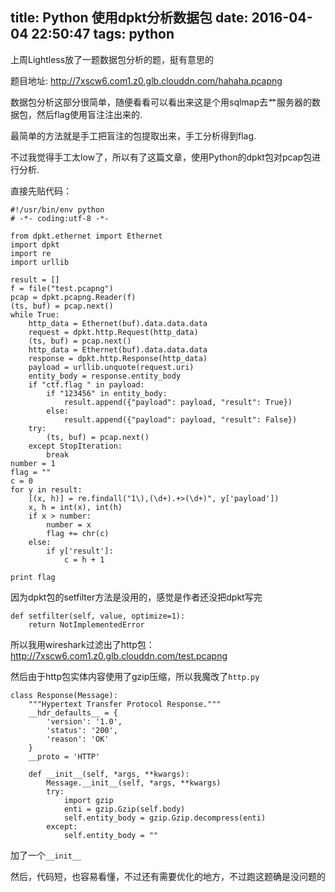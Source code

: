 title: Python 使用dpkt分析数据包
date: 2016-04-04 22:50:47
tags: python
---
上周Lightless放了一题数据包分析的题，挺有意思的

<!--more-->

题目地址: <http://7xscw6.com1.z0.glb.clouddn.com/hahaha.pcapng>

数据包分析这部分很简单，随便看看可以看出来这是个用sqlmap去艹服务器的数据包，然后flag使用盲注注出来的.

最简单的方法就是手工把盲注的包提取出来，手工分析得到flag.

不过我觉得手工太low了，所以有了这篇文章，使用Python的dpkt包对pcap包进行分析.

直接先贴代码：
```
#!/usr/bin/env python
# -*- coding:utf-8 -*-

from dpkt.ethernet import Ethernet
import dpkt
import re
import urllib

result = []
f = file("test.pcapng")
pcap = dpkt.pcapng.Reader(f)
(ts, buf) = pcap.next()
while True:
    http_data = Ethernet(buf).data.data.data
    request = dpkt.http.Request(http_data)
    (ts, buf) = pcap.next()
    http_data = Ethernet(buf).data.data.data
    response = dpkt.http.Response(http_data)
    payload = urllib.unquote(request.uri)
    entity_body = response.entity_body
    if "ctf.flag " in payload:
        if "123456" in entity_body:
            result.append({"payload": payload, "result": True})
        else:
            result.append({"payload": payload, "result": False})
    try:
        (ts, buf) = pcap.next()
    except StopIteration:
        break
number = 1
flag = ""
c = 0
for y in result:
    [(x, h)] = re.findall("1\),(\d+).+>(\d+)", y['payload'])
    x, h = int(x), int(h)
    if x > number:
        number = x
        flag += chr(c)
    else:
        if y['result']:
            c = h + 1

print flag
```

因为dpkt包的setfilter方法是没用的，感觉是作者还没把dpkt写完
```
def setfilter(self, value, optimize=1):
    return NotImplementedError
```

所以我用wireshark过滤出了http包：<http://7xscw6.com1.z0.glb.clouddn.com/test.pcapng>

然后由于http包实体内容使用了gzip压缩，所以我魔改了`http.py`
```
class Response(Message):
    """Hypertext Transfer Protocol Response."""
    __hdr_defaults__ = {
        'version': '1.0',
        'status': '200',
        'reason': 'OK'
    }
    __proto = 'HTTP'

    def __init__(self, *args, **kwargs):
        Message.__init__(self, *args, **kwargs)
        try:
            import gzip
            enti = gzip.Gzip(self.body)
            self.entity_body = gzip.Gzip.decompress(enti)
        except:
            self.entity_body = ""
```

加了一个`__init__`

然后，代码短，也容易看懂，不过还有需要优化的地方，不过跑这题确是没问题的
